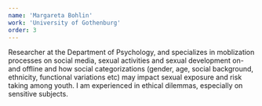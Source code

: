 ```yaml
---
name: 'Margareta Bohlin'
work: 'University of Gothenburg'
order: 3
---
```

Researcher at the Department of Psychology, and specializes in moblization processes on social media, sexual activities and sexual development on- and offline and how social categorizations (gender, age, social background, ethnicity, functional variations etc)  may impact sexual exposure and risk taking among youth. I am experienced in ethical dilemmas, especially on sensitive subjects.
